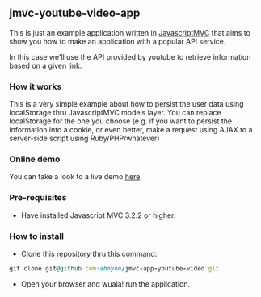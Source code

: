 ## jmvc-youtube-video-app

This is just an example application written in [JavascriptMVC](javascriptmvc.com) that aims to show you how to make an application with a popular API service.

In this case we'll use the API provided by youtube to retrieve information based on a given link.

### How it works

This is a very simple example about how to persist the user data using localStorage thru JavascriptMVC models layer. You can replace localStorage for the one you choose (e.g. if you want to persist the information into a cookie, or even better, make a request using AJAX to a server-side script using Ruby/PHP/whatever)


### Online demo

You can take a look to a live demo [here](http://davidsilveira.me/scripts/jmvc-apps/youtube/index.html)

### Pre-requisites

* Have installed Javascript MVC 3.2.2 or higher.

### How to install

* Clone this repository thru this command:

```ruby
git clone git@github.com:aboyon/jmvc-app-youtube-video.git
```

* Open your browser and wuala! run the application.
